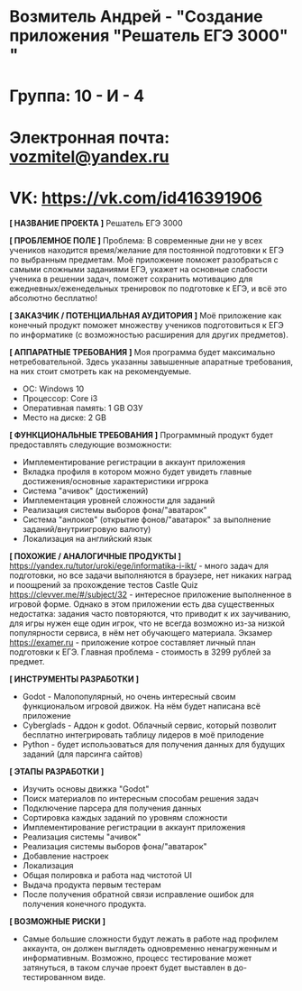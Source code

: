 # Возмитель Андрей - "Создание приложения "Решатель ЕГЭ 3000" "

# Группа: 10 - И - 4
# Электронная почта: vozmitel@yandex.ru
# VK: https://vk.com/id416391906

**[ НАЗВАНИЕ ПРОЕКТА ]**
Решатель ЕГЭ 3000

**[ ПРОБЛЕМНОЕ ПОЛЕ ]**
Проблема: В современные дни не у всех учеников находится время/желание для постоянной подготовки к ЕГЭ по выбранным предметам. Моё приложение поможет разобраться с самыми сложными заданиями ЕГЭ, укажет на основные слабости ученика в решении задач, поможет сохранить мотивацию для ежедневных/еженедельных тренировок по подготовке к ЕГЭ, и всё это абсолютно бесплатно!

**[ ЗАКАЗЧИК / ПОТЕНЦИАЛЬНАЯ АУДИТОРИЯ ]**
Моё приложение как конечный продукт поможет множеству учеников подготовиться к ЕГЭ по информатике (с возможностью расширения для других предметов).

**[ АППАРАТНЫЕ ТРЕБОВАНИЯ ]** 
Моя программа будет максимально нетребовательной. Здесь указанны завышенные апаратные требования, на них стоит смотреть как на рекомендуемые.
* ОС: Windows 10
* Процессор: Core i3
* Оперативная память: 1 GB ОЗУ
* Место на диске: 2 GB

**[ ФУНКЦИОНАЛЬНЫЕ ТРЕБОВАНИЯ ]**
Программный продукт будет предоставлять следующие возможности:
* Имплементирование регистрации в аккаунт приложения
* Вкладка профиля в котором можно будет увидеть главные достижения/основные характеристики игррока
* Система "ачивок" (достижений)
* Имплементация уровней сложности для заданий
* Реализация системы выборов фона/"аватарок"
* Система "анлоков" (открытие фонов/"аватарок" за выполнение заданий/внутриигровую валюту)
* Локализация на английский язык


**[ ПОХОЖИЕ / АНАЛОГИЧНЫЕ ПРОДУКТЫ ]**
https://yandex.ru/tutor/uroki/ege/informatika-i-ikt/ - много задач для подготовки, но все задачи выполняются в браузере, нет никаких наград и поощрений за прохождение тестов
Castle Quiz https://clevver.me/#/subject/32 - интересное приложение выполненное в игровой форме. Однако в этом приложении есть два существенных недостатка: задания часто повторяются, что приводит к их заучиванию, для игры нужен еще один игрок, что не всегда возможно из-за низкой популярности сервиса, в нём нет обучающего материала.
Экзамер https://examer.ru - приложение котрое составляет личный план подготовки к ЕГЭ. Главная проблема - стоимость в 3299 рублей за предмет.



**[ ИНСТРУМЕНТЫ РАЗРАБОТКИ ]**
* Godot - Малопопулярный, но очень интересный своим функциональом игровой движок. На нём будет написана всё приложение
* Cyberglads - Аддон к godot. Облачный сервис, который позволит бесплатно интегрировать таблицу лидеров в моё прилодение
* Python - будет использоваться для получения данных для будущих заданий (для парсинга сайтов)

**[ ЭТАПЫ РАЗРАБОТКИ ]**
* Изучить основы движка "Godot"
* Поиск материалов по интересным способам решения задач
* Подключение парсера для получения данных
* Сортировка каждых заданий по уровням сложности
* Имплементирование регистрации в аккаунт приложения
* Реализация системы "ачивок"
* Реализация системы выборов фона/"аватарок"
* Добавление настроек
* Локализация
* Общая полировка и работа над чистотой UI
* Выдача продукта первым тестерам
* После получения обратной связи исправление ошибок для получения конечного продукта.

**[ ВОЗМОЖНЫЕ РИСКИ ]**
* Самые большие сложности будут лежать в работе над профилем аккаунта, он должен выглядеть одновременно ненагруженным и информативным. Возможно, процесс тестирование может затянуться, в таком случае проект будет выставлен в до-тестированном виде.
